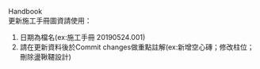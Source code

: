 Handbook<br/>
更新施工手冊圖資請使用： 
1. 日期為檔名(ex:施工手冊 20190524.001) 
2. 請在更新資料後於Commit changes做重點註解(ex:新增空心磚；修改柱位；刪除盪鞦韆設計) 
